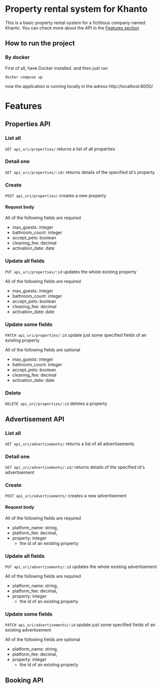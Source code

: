 # Property rental system for Khanto

This is a basic property rental system for a fictitious company named Khanto. You can check more about the API in the [Features section](#features)

## How to run the project

### By docker

First of all, have Docker installed.
and then just run

```shell
docker compose up
```

now the application is running locally in the adress http://localhost:8000/

# Features

## Properties API

### List all

`GET api_uri/properties/` returns a list of all properties

### Detail one

`GET api_uri/properties/:id/` returns details of the specified id's property

### Create

`POST api_uri/properties/` creates a new property

#### Request body

All of the following fields are required

- max_guests: integer
- bathroom_count: integer
- accept_pets: boolean
- cleaning_fee: decimal
- activation_date: date

### Update all fields

`PUT api_uri/properties/:id` updates the whole existing property

All of the following fields are required

- max_guests: integer
- bathroom_count: integer
- accept_pets: boolean
- cleaning_fee: decimal
- activation_date: date

### Update some fields

`PATCH api_uri/properties/:id` update just some specified fields of an existing property

All of the following fields are optional

- max_guests: integer
- bathroom_count: integer
- accept_pets: boolean
- cleaning_fee: decimal
- activation_date: date

### Delete

`DELETE api_uri/properties/:id` deletes a property

## Advertisement API

### List all

`GET api_uri/advertisements/` returns a list of all advertisements

### Detail one

`GET api_uri/advertisements/:id/` returns details of the specified id's advertisement

### Create

`POST api_uri/advertisements/` creates a new advertisement

#### Request body

All of the following fields are required

- platform_name: string,
- platform_fee: decimal,
- property: integer
  - the id of an existing property

### Update all fields

`PUT api_uri/advertisements/:id` updates the whole existing advertisement

All of the following fields are required

- platform_name: string,
- platform_fee: decimal,
- property: integer
  - the id of an existing property

### Update some fields

`PATCH api_uri/advertisements/:id` update just some specified fields of an existing advertisement

All of the following fields are optional

- platform_name: string,
- platform_fee: decimal,
- property: integer
  - the id of an existing property

## Booking API
